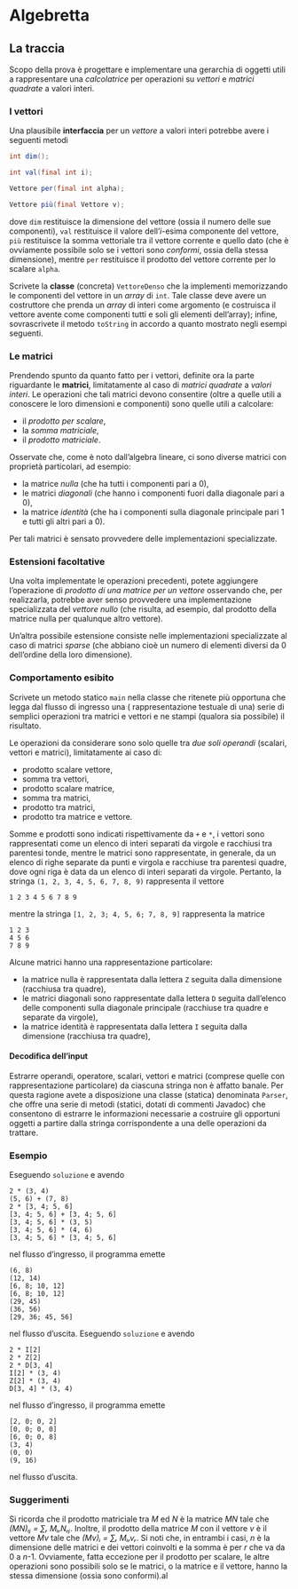 # Algebretta

## La traccia

Scopo della prova è progettare e implementare una gerarchia di oggetti utili a rappresentare una *calcolatrice* per operazioni su *vettori* e *matrici quadrate* a valori interi.

### I vettori

Una plausibile **interfaccia** per un *vettore* a valori interi potrebbe avere i seguenti metodi

```java
int dim();

int val(final int i);

Vettore per(final int alpha);

Vettore più(final Vettore v);
```

dove `dim` restituisce la dimensione del vettore (ossia il numero delle sue componenti), `val` restituisce il valore dell’*i*-esima componente del vettore, `più` restituisce la somma vettoriale tra il vettore corrente e quello dato (che è ovviamente possibile solo se i vettori sono *conformi*, ossia della stessa dimensione), mentre `per` restituisce il prodotto del vettore corrente per lo scalare `alpha`.

Scrivete la **classe** (concreta) `VettoreDenso` che la implementi memorizzando le componenti del vettore in un *array* di `int`. Tale classe deve avere un costruttore che prenda un *array* di interi come argomento (e costruisca il vettore avente come componenti tutti e soli gli elementi dell’array); infine, sovrascrivete il metodo `toString` in accordo a quanto mostrato negli esempi seguenti.

### Le matrici

Prendendo spunto da quanto fatto per i vettori, definite ora la parte riguardante le **matrici**, limitatamente al caso di *matrici quadrate* a *valori interi*. Le operazioni che tali matrici devono consentire (oltre a quelle utili a conoscere le loro dimensioni e componenti) sono quelle utili a calcolare:

- il *prodotto per scalare*,
- la *somma matriciale*,
- il *prodotto matriciale*.

Osservate che, come è noto dall’algebra lineare, ci sono diverse matrici con proprietà particolari, ad esempio:

- la matrice *nulla* (che ha tutti i componenti pari a 0),
- le matrici *diagonali* (che hanno i componenti fuori dalla diagonale pari a 0),
- la matrice *identità* (che ha i componenti sulla diagonale principale pari 1 e tutti gli altri pari a 0).

Per tali matrici è sensato provvedere delle implementazioni specializzate.

### Estensioni facoltative

Una volta implementate le operazioni precedenti, potete aggiungere l’operazione di *prodotto di una matrice per un vettore* osservando che, per realizzarla, potrebbe aver senso provvedere una implementazione specializzata del *vettore nullo* (che risulta, ad esempio, dal prodotto della matrice nulla per qualunque altro vettore).

Un’altra possibile estensione consiste nelle implementazioni specializzate al caso di matrici *sparse* (che abbiano cioè un numero di elementi diversi da 0 dell’ordine della loro dimensione).

### Comportamento esibito

Scrivete un metodo statico `main` nella classe che ritenete più opportuna che legga dal flusso di ingresso una ( rappresentazione testuale di una) serie di semplici operazioni tra matrici e vettori e ne stampi (qualora sia possibile) il risultato.

Le operazioni da considerare sono solo quelle tra *due soli operandi* (scalari, vettori e matrici), limitatamente ai caso di:

- prodotto scalare vettore,
- somma tra vettori,
- prodotto scalare matrice,
- somma tra matrici,
- prodotto tra matrici,
- prodotto tra matrice e vettore.

Somme e prodotti sono indicati rispettivamente da `+` e `*`, i vettori sono rappresentati come un elenco di interi separati da virgole e racchiusi tra parentesi tonde, mentre le matrici sono rappresentate, in generale, da un elenco di righe separate da punti e virgola e racchiuse tra parentesi quadre, dove ogni riga è data da un elenco di interi separati da virgole. Pertanto, la stringa `(1, 2, 3, 4, 5, 6, 7, 8, 9)` rappresenta il vettore

```
1 2 3 4 5 6 7 8 9
```

mentre la stringa `[1, 2, 3; 4, 5, 6; 7, 8, 9]` rappresenta la matrice

```
1 2 3
4 5 6
7 8 9
```

Alcune matrici hanno una rappresentazione particolare:

- la matrice nulla è rappresentata dalla lettera `Z` seguita dalla dimensione (racchiusa tra quadre),
- le matrici diagonali sono rappresentate dalla lettera `D` seguita dall’elenco delle componenti sulla diagonale principale (racchiuse tra quadre e separate da virgole),
- la matrice identità è rappresentata dalla lettera `I` seguita dalla dimensione (racchiusa tra quadre),

#### Decodifica dell’input

Estrarre operandi, operatore, scalari, vettori e matrici (comprese quelle con rappresentazione particolare) da ciascuna stringa non è affatto banale. Per questa ragione avete a disposizione una classe (statica) denominata `Parser`, che offre una serie di metodi (statici, dotati di commenti Javadoc) che consentono di estrarre le informazioni necessarie a costruire gli opportuni oggetti a partire dalla stringa corrispondente a una delle operazioni da trattare.

### Esempio

Eseguendo `soluzione` e avendo

```
2 * (3, 4)
(5, 6) + (7, 8)
2 * [3, 4; 5, 6]
[3, 4; 5, 6] + [3, 4; 5, 6]
[3, 4; 5, 6] * (3, 5)
[3, 4; 5, 6] * (4, 6)
[3, 4; 5, 6] * [3, 4; 5, 6]
```

nel flusso d’ingresso, il programma emette

```
(6, 8)
(12, 14)
[6, 8; 10, 12]
[6, 8; 10, 12]
(29, 45)
(36, 56)
[29, 36; 45, 56]
```

nel flusso d’uscita. Eseguendo `soluzione` e avendo

```
2 * I[2]
2 * Z[2]
2 * D[3, 4]
I[2] * (3, 4)
Z[2] * (3, 4)
D[3, 4] * (3, 4)
```

nel flusso d’ingresso, il programma emette

```
[2, 0; 0, 2]
[0, 0; 0, 0]
[6, 0; 0, 8]
(3, 4)
(0, 0)
(9, 16)
```

nel flusso d’uscita.

### Suggerimenti

Si ricorda che il prodotto matriciale tra *M* ed *N* è la matrice *MN* tale che *(MN)ᵢⱼ = ∑ᵣ MᵢᵣNᵣⱼ*. Inoltre, il prodotto della matrice *M* con il vettore *v* è il vettore *Mv* tale che *(Mv)ᵢ = ∑ᵣ Mᵢᵣvᵣ*. Si noti che, in entrambi i casi, *n* è la dimensione delle matrici e dei vettori coinvolti e la somma è per *r* che va da 0 a *n*-1. Ovviamente, fatta eccezione per il prodotto per scalare, le altre operazioni sono possibili solo se le matrici, o la matrice e il vettore, hanno la stessa dimensione (ossia sono conformi).al